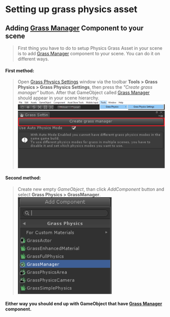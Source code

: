 # Setting up grass physics asset

## Adding [ Grass Manager](/GrassManager.md) Component to your scene
> First thing you have to do to setup Physics Grass Asset in your scene is to add 
[Grass Manager](/GrassManager.md) component to your scene. You can do it on different ways.


#### First method: 
> Open [Grass Physics Settings](/GrassPhysicsSettings.md) window via the toolbar 
**Tools > Grass Physics > Grass Physics Settings**, then press the *"Create grass manager"* button. 
After that GameObject called [Grass Manager](/GrassManager.md) should appear in your scene hierarchy.
![Grass Physics Settings window](_media/toolbar.png)
![Create grass manager button](_media/grassSettingsWindowButton.PNG)

#### Second method: 
> Create new empty *GameObject*, than click *AddComponent* button and select 
**Grass Physics > GrassManager**.
![GrassManager component](_media/addGrassManagerCut.PNG)

#### Either way you should end up with GameObject that have [ Grass Manager](/GrassManager.md) component.
